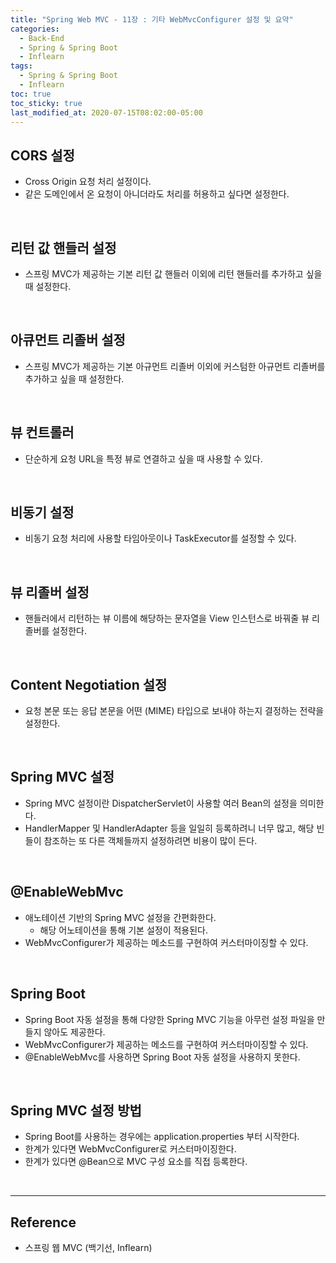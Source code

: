 ```yaml
---
title: "Spring Web MVC - 11장 : 기타 WebMvcConfigurer 설정 및 요약"
categories:
  - Back-End
  - Spring & Spring Boot
  - Inflearn
tags:
  - Spring & Spring Boot
  - Inflearn
toc: true
toc_sticky: true
last_modified_at: 2020-07-15T08:02:00-05:00
---
```


## CORS 설정

* Cross Origin 요청 처리 설정이다.
* 같은 도메인에서 온 요청이 아니더라도 처리를 허용하고 싶다면 설정한다.

<br>

## 리턴 값 핸들러 설정

* 스프링 MVC가 제공하는 기본 리턴 값 핸들러 이외에 리턴 핸들러를 추가하고 싶을 때 설정한다.

<br>

## 아큐먼트 리졸버 설정

* 스프링 MVC가 제공하는 기본 아규먼트 리졸버 이외에 커스텀한 아규먼트 리졸버를 추가하고 싶을 때 설정한다.

<br>

## 뷰 컨트롤러

*	단순하게 요청 URL을 특정 뷰로 연결하고 싶을 때 사용할 수 있다.

<br>

## 비동기 설정

* 비동기 요청 처리에 사용할 타임아웃이나 TaskExecutor를 설정할 수 있다.

<br>

## 뷰 리졸버 설정

* 핸들러에서 리턴하는 뷰 이름에 해당하는 문자열을 View 인스턴스로 바꿔줄 뷰 리졸버를 설정한다.

<br>

## Content Negotiation 설정

* 요청 본문 또는 응답 본문을 어떤 (MIME) 타입으로 보내야 하는지 결정하는 전략을 설정한다.

<br>

## Spring MVC 설정

* Spring MVC 설정이란 DispatcherServlet이 사용할 여러 Bean의 설정을 의미한다.
* HandlerMapper 및 HandlerAdapter 등을 일일히 등록하려니 너무 많고, 해당 빈들이 참조하는 또 다른 객체들까지 설정하려면 비용이 많이 든다.

<br>

## @EnableWebMvc

* 애노테이션 기반의 Spring MVC 설정을 간편화한다.
  * 해당 어노테이션을 통해 기본 설정이 적용된다.
* WebMvcConfigurer가 제공하는 메소드를 구현하여 커스터마이징할 수 있다.

<br>

## Spring Boot

* Spring Boot 자동 설정을 통해 다양한 Spring MVC 기능을 아무런 설정 파일을 만들지 않아도 제공한다.
* WebMvcConfigurer가 제공하는 메소드를 구현하여 커스터마이징할 수 있다.
* @EnableWebMvc를 사용하면 Spring Boot 자동 설정을 사용하지 못한다.

<br>

## Spring MVC 설정 방법

* Spring Boot를 사용하는 경우에는 application.properties 부터 시작한다.
* 한계가 있다면 WebMvcConfigurer로 커스터마이징한다.
* 한계가 있다면 @Bean으로 MVC 구성 요소를 직접 등록한다.

<br>

---

## Reference

*	스프링 웹 MVC (백기선, Inflearn)
